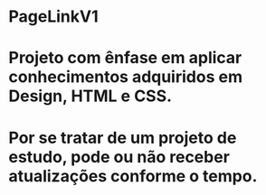 # PageLinkV1

# Projeto com ênfase em aplicar conhecimentos adquiridos em Design, HTML e CSS.

# Por se tratar de um projeto de estudo, pode ou não receber atualizações conforme o tempo.

